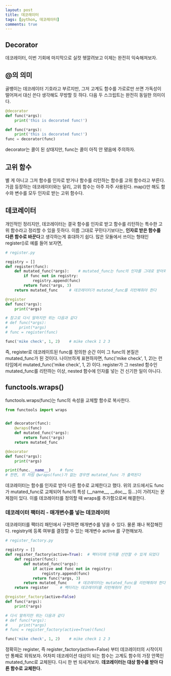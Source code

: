 ```yaml
---
layout: post
title: 데코레이터
tags: [python, 데코레이터]
comments: true
---
```


## Decorator

데코레이터, 이번 기회에 마지막으로 실컷 헷깔려보고 이제는 완전히 익숙해져보자.  

## @의 의미

골뱅이는 데코레이터 기호라고 부르지만,
그저 고계도 함수를 가로로만 쓰면 가독성이 떨어져서 대신 쓴다 생각해도 무방할 듯 하다.
다음 두 스크립트는 완전히 동일한 의미이다.

```python
@decorator
def func(*args):
    print('this is decorated func!')
```

```python
def func(*args):
    print('this is decorated func!')
func = decorator(func)
```

decorator는 콜이 된 상태지만, func는 콜이 아직 안 됐음에 주의하자.

## 고위 함수

별 게 아니고 그저 함수를 인자로 받거나 함수를 리턴하는 함수를 고위 함수라고 부른다.
가끔 등장하는 데코레이터와는 달리, 고위 함수는 아주 자주 사용된다. map()만 해도 함수와 변수를 모두 인자로 받는 고위 함수다.  

## 데코레이터

개인적인 정리지만, 데코레이터는 결국 함수를 인자로 받고 함수를 리턴하는 특수한 고위 함수라고 정리할 수 있을 듯하다.
이름 그대로 꾸민다기보다는, **인자로 받은 함수를 다른 함수로 바꾼다**고 생각하는게 휴대하기 쉽다.
많은 모듈에서 쓰이는 형태인 register()로 예를 들어 보자면,

```python
# register.py

registry = []
def register(func):
    def mutated_func(*args):    # mutated_func는 func의 인자를 그대로 받아와야한다
        if func not in registry:
            registry.append(func)
        return func(*args, 3)
    return mutated_func     # 데코레이터가 mutated_func를 리턴해줘야 한다

@register
def func(*args):
    print(*args)

# 참고로 다시 말하지만 위는 다음과 같다
# def func(*args):
#     print(*args)
# func = register(func)

func('mike check', 1, 2)    # mike check 1 2 3
```

즉, register로 데코레이트된 func를 정의한 순간 이미 그 func의 본질은 mutated_func가 된 것이다.
나이브하게 표현하자면, func('mike check', 1, 2)는 런타임에서 mutated_func('mike check', 1, 2) 이다.
register가 그 nested 함수인 mutated_func를 리턴하는 이상, nested 함수에 인자를 넣는 건 신기한 일이 아니다.  

## functools.wraps()

functools.wraps(func)는 func의 속성을 교체할 함수로 복사한다.

```python
from functools import wraps


def decorator(func):
    @wraps(func)
    def mutated_func(*args):
        return func(*args)
    return mutated_func

@decorator
def func(*args):
    print(*args)

print(func.__name__)    # func
# 한편, 위 처럼 @wraps(func)가 없는 경우엔 mutated_func 가 출력된다
```

데코레이터는 함수를 인자로 받아 다른 함수로 교체한다고 했다. 위의 코드에서도 func가 mutated_func로 교체되어
func의 특성 (\_\_name__, \_\_doc__ 등...)이 가려지는 문제점이 있다. 이를 데코레이터를 정의할 때 wraps를
추가함으로써 해결한다.

### 데코레이터 팩터리 - 매개변수를 넣는 데코레이터

데코레이터를 팩터리 패턴에서 구현하면 매개변수를 넣을 수 있다. 물론 꽤나 복잡해진다.
registry에 등록 여부를 결정할 수 있는 매개변수 active 를 구현해보자.  

```python
# register_factory.py

registry = []
def register_factory(active=True):  # 팩터리에 인자를 선언할 수 있게 되었다
    def register(func):
        def mutated_func(*args):
            if active and func not in registry:
                registry.append(func)
            return func(*args, 3)
        return mutated_func     # 데코레이터는 mutated_func을 리턴해줘야 한다
    return register     # 팩터리는 데코레이터를 리턴해줘야 한다

@register_factory(active=False)
def func(*args):
    print(*args)

# 다시 말하지만 위는 다음과 같다
# def func(*args):
#     print(*args)
# func = register_factory(active=True)(func)

func('mike check', 1, 2)    # mike check 1 2 3
```

정확히는 register, 즉 register_factory(active=False) 부터 데코레이터의 시작이지만 통째로 외워보자.
어차피 데코레이션 대상이 되는 함수는 고계도 함수의 가장 안쪽인 mutated_func로 교체된다.
다시 한 번 되새겨보자. **데코레이터는 대상 함수를 받아 다른 함수로 교체한다.**